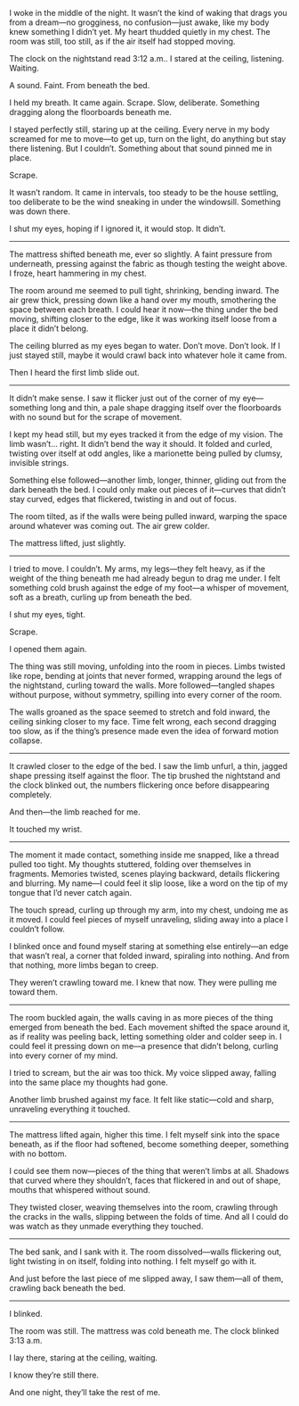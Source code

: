 I woke in the middle of the night. It wasn’t the kind of waking that drags you from a dream—no grogginess, no confusion—just awake, like my body knew something I didn’t yet. My heart thudded quietly in my chest. The room was still, too still, as if the air itself had stopped moving.

The clock on the nightstand read 3:12 a.m.. I stared at the ceiling, listening. Waiting.

A sound. Faint. From beneath the bed.

I held my breath. It came again. Scrape. Slow, deliberate. Something dragging along the floorboards beneath me.

I stayed perfectly still, staring up at the ceiling. Every nerve in my body screamed for me to move—to get up, turn on the light, do anything but stay there listening. But I couldn’t. Something about that sound pinned me in place.

Scrape.

It wasn’t random. It came in intervals, too steady to be the house settling, too deliberate to be the wind sneaking in under the windowsill. Something was down there.

I shut my eyes, hoping if I ignored it, it would stop. It didn’t.


---

The mattress shifted beneath me, ever so slightly. A faint pressure from underneath, pressing against the fabric as though testing the weight above. I froze, heart hammering in my chest.

The room around me seemed to pull tight, shrinking, bending inward. The air grew thick, pressing down like a hand over my mouth, smothering the space between each breath. I could hear it now—the thing under the bed moving, shifting closer to the edge, like it was working itself loose from a place it didn’t belong.

The ceiling blurred as my eyes began to water. Don’t move. Don’t look. If I just stayed still, maybe it would crawl back into whatever hole it came from.

Then I heard the first limb slide out.


---

It didn’t make sense. I saw it flicker just out of the corner of my eye—something long and thin, a pale shape dragging itself over the floorboards with no sound but for the scrape of movement.

I kept my head still, but my eyes tracked it from the edge of my vision. The limb wasn’t... right. It didn’t bend the way it should. It folded and curled, twisting over itself at odd angles, like a marionette being pulled by clumsy, invisible strings.

Something else followed—another limb, longer, thinner, gliding out from the dark beneath the bed. I could only make out pieces of it—curves that didn’t stay curved, edges that flickered, twisting in and out of focus.

The room tilted, as if the walls were being pulled inward, warping the space around whatever was coming out. The air grew colder.

The mattress lifted, just slightly.


---

I tried to move. I couldn’t. My arms, my legs—they felt heavy, as if the weight of the thing beneath me had already begun to drag me under. I felt something cold brush against the edge of my foot—a whisper of movement, soft as a breath, curling up from beneath the bed.

I shut my eyes, tight.

Scrape.

I opened them again.

The thing was still moving, unfolding into the room in pieces. Limbs twisted like rope, bending at joints that never formed, wrapping around the legs of the nightstand, curling toward the walls. More followed—tangled shapes without purpose, without symmetry, spilling into every corner of the room.

The walls groaned as the space seemed to stretch and fold inward, the ceiling sinking closer to my face. Time felt wrong, each second dragging too slow, as if the thing’s presence made even the idea of forward motion collapse.


---

It crawled closer to the edge of the bed. I saw the limb unfurl, a thin, jagged shape pressing itself against the floor. The tip brushed the nightstand and the clock blinked out, the numbers flickering once before disappearing completely.

And then—the limb reached for me.

It touched my wrist.


---

The moment it made contact, something inside me snapped, like a thread pulled too tight. My thoughts stuttered, folding over themselves in fragments. Memories twisted, scenes playing backward, details flickering and blurring. My name—I could feel it slip loose, like a word on the tip of my tongue that I’d never catch again.

The touch spread, curling up through my arm, into my chest, undoing me as it moved. I could feel pieces of myself unraveling, sliding away into a place I couldn’t follow.

I blinked once and found myself staring at something else entirely—an edge that wasn’t real, a corner that folded inward, spiraling into nothing. And from that nothing, more limbs began to creep.

They weren’t crawling toward me. I knew that now. They were pulling me toward them.


---

The room buckled again, the walls caving in as more pieces of the thing emerged from beneath the bed. Each movement shifted the space around it, as if reality was peeling back, letting something older and colder seep in. I could feel it pressing down on me—a presence that didn’t belong, curling into every corner of my mind.

I tried to scream, but the air was too thick. My voice slipped away, falling into the same place my thoughts had gone.

Another limb brushed against my face. It felt like static—cold and sharp, unraveling everything it touched.


---

The mattress lifted again, higher this time. I felt myself sink into the space beneath, as if the floor had softened, become something deeper, something with no bottom.

I could see them now—pieces of the thing that weren’t limbs at all. Shadows that curved where they shouldn’t, faces that flickered in and out of shape, mouths that whispered without sound.

They twisted closer, weaving themselves into the room, crawling through the cracks in the walls, slipping between the folds of time. And all I could do was watch as they unmade everything they touched.


---

The bed sank, and I sank with it. The room dissolved—walls flickering out, light twisting in on itself, folding into nothing. I felt myself go with it.

And just before the last piece of me slipped away, I saw them—all of them, crawling back beneath the bed.


---

I blinked.

The room was still. The mattress was cold beneath me. The clock blinked 3:13 a.m.

I lay there, staring at the ceiling, waiting.

I know they’re still there.

And one night, they’ll take the rest of me.

